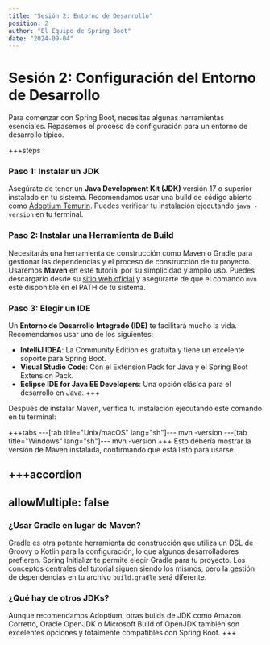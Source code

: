 ```yaml
---
title: "Sesión 2: Entorno de Desarrollo"
position: 2
author: "El Equipo de Spring Boot"
date: "2024-09-04"
---
```


# Sesión 2: Configuración del Entorno de Desarrollo

Para comenzar con Spring Boot, necesitas algunas herramientas esenciales. Repasemos el proceso de configuración para un entorno de desarrollo típico.

+++steps
### Paso 1: Instalar un JDK
Asegúrate de tener un **Java Development Kit (JDK)** versión 17 o superior instalado en tu sistema. Recomendamos usar una build de código abierto como [Adoptium Temurin](https://adoptium.net/). Puedes verificar tu instalación ejecutando `java -version` en tu terminal.

### Paso 2: Instalar una Herramienta de Build
Necesitarás una herramienta de construcción como Maven o Gradle para gestionar las dependencias y el proceso de construcción de tu proyecto. Usaremos **Maven** en este tutorial por su simplicidad y amplio uso. Puedes descargarlo desde su [sitio web oficial](https://maven.apache.org/download.cgi) y asegurarte de que el comando `mvn` esté disponible en el PATH de tu sistema.

### Paso 3: Elegir un IDE
Un **Entorno de Desarrollo Integrado (IDE)** te facilitará mucho la vida. Recomendamos usar uno de los siguientes:
- **IntelliJ IDEA**: La Community Edition es gratuita y tiene un excelente soporte para Spring Boot.
- **Visual Studio Code**: Con el Extension Pack for Java y el Spring Boot Extension Pack.
- **Eclipse IDE for Java EE Developers**: Una opción clásica para el desarrollo en Java.
+++

Después de instalar Maven, verifica tu instalación ejecutando este comando en tu terminal:

+++tabs
---[tab title="Unix/macOS" lang="sh"]---
mvn -version
---[tab title="Windows" lang="sh"]---
mvn -version
+++
Esto debería mostrar la versión de Maven instalada, confirmando que está listo para usarse.

+++accordion
---
allowMultiple: false
---
### ¿Usar Gradle en lugar de Maven?
Gradle es otra potente herramienta de construcción que utiliza un DSL de Groovy o Kotlin para la configuración, lo que algunos desarrolladores prefieren. Spring Initializr te permite elegir Gradle para tu proyecto. Los conceptos centrales del tutorial siguen siendo los mismos, pero la gestión de dependencias en tu archivo `build.gradle` será diferente.

### ¿Qué hay de otros JDKs?
Aunque recomendamos Adoptium, otras builds de JDK como Amazon Corretto, Oracle OpenJDK o Microsoft Build of OpenJDK también son excelentes opciones y totalmente compatibles con Spring Boot.
+++


